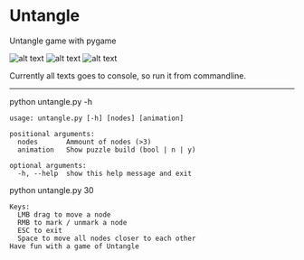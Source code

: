 # Untangle
Untangle game with pygame

![alt text](https://img.shields.io/badge/python-2.7-blue.svg?v=1 "Python 2.7")
![alt text](https://img.shields.io/badge/python-3.5-blue.svg?v=1 "Python 3.5")
![alt text](https://img.shields.io/badge/PyGame-1.9.3-blue.svg?v=1 "PyGame 1.9.3")

Currently all texts goes to console, so run it from commandline.

------

python untangle.py -h
```
usage: untangle.py [-h] [nodes] [animation]

positional arguments:
  nodes       Ammount of nodes (>3)
  animation   Show puzzle build (bool | n | y)

optional arguments:
  -h, --help  show this help message and exit
```

python untangle.py 30
```
Keys:
  LMB drag to move a node
  RMB to mark / unmark a node
  ESC to exit
  Space to move all nodes closer to each other
Have fun with a game of Untangle
```

